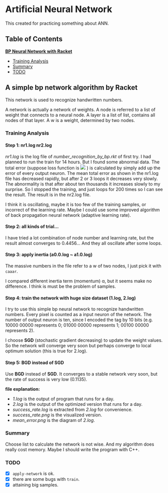 # Artificial Neural Network
This created for practicing something about ANN.

## Table of Contents

[**BP Neural Network with Racket**](#a-simple-bp-network-algorithm-by-racket)
* [Training Analysis](#bp-ntw-racket-analysis)
* [Summary](#bp-ntw-racket-summary)
* [TODO](#bp-ntw-racket-todo)

<a name="bp-ntw-racket"></a>
## A simple bp network algorithm by Racket

This network is used to recognize handwritten numbers.

A network is actually a network of weights.
A node is referred to a list of weight that connects to a neural node.
A layer is a list of list, contains all nodes of that layer.
A w is a weight, determined by two nodes.

<a name="bp-ntw-racket-analysis"></a>
### Training Analysis
#### Step 1: nr1.log nr2.log
*nr1.log* is the log file of *number_recognition_by_bp.rkt* of first try.
I had planned to run the train for 14 hours. But I found some abnormal data.
The total error (suppose loss function is <img src="http://latex.codecogs.com/gif.latex?%5Cfrac%7B1%7D%7B2%7D%20%28y%20-%20t%29%5E2" /> ) is calculated by simply add up the error of every output neuron.
The mean total error as shown in the nr1.log file has decreased rapidly, but after 2 or 3 loops it decreases very slowly.
The abnormality is that after about ten thousands it increases slowly to my surprise.
So I stopped the training, and just loops for 200 times so I can see the result. The result is in the nr2.log file.

I think it is oscillating, maybe it is too few of the training samples, or incorrect of the learning rate.
Maybe I could use some improved algorithm of back propagation neural network (adaptive learning rate).

#### Step 2: all kinds of trial...
I have tried a lot combination of node number and learning rate, but the result almost converges to 0.4456...
And they all oscillate after some loops.

#### Step 3: apply inertia (a0.0.log ~ a1.0.log)
The massive numbers in the file refer to a w of two nodes, I just pick it with `caaar`.

I compared different inertia term (momentum) α, but it seems make no difference. I think is must be the problem of samples.

#### Step 4: train the network with huge size dataset (1.log, 2.log)
I try to use this simple bp neural network to recognize handwritten numbers. Every pixel is counted as a input neuron of the network. The number of output neuron is ten, since I encoded the tag by 10 bits (e.g. 10000 00000 represents 0; 01000 00000 represents 1; 00100 00000 represents 2).

I choose **SGD** (stochastic gradient decreasing) to update the weight values. So the network will converge very soon but perhaps converge to local optimum solution (this is true for 2.log).

#### Step 5: **BGD** instead of **SGD**
Use **BGD** instead of **SGD**.
It converges to a stable network very soon, but the rate of success is very low (0.1135).

**file explanation:**
+ *1.log* is the output of program that runs for a day.
+ *2.log* is the output of the optimized version that runs for a day.
+ *success_rate.log* is extracted from *2.log* for convenience.
+ *success_rate.png* is the visualized version.
+ *mean_error.png* is the diagram of *2.log*.

<a name="bp-ntw-racket-summary"></a>
### Summary
Choose list to calculate the network is not wise. And my algorithm does really cost memory. Maybe I should write the program with C++.

<a name="bp-ntw-racket-todo"></a>
### TODO
- [x]  `apply-network` is ok.
- [x]  there are some bugs with `train`.
- [x]  attaining big samples.
